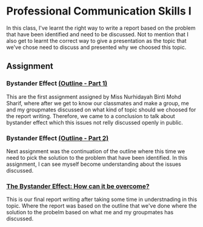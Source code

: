 # Professional Communication Skills I
In this class, I've learnt the right way to write a report based on the problem that have been identified and need to be discussed. Not to mention that I also get to learnt the correct way to give a presentation as the topic that we've chose need to discuss and presented why we choosed this topic.

## Assignment
### Bystander Effect [(Outline - Part 1)](https://github.com/nuraisyah04/1-SECPH/blob/main/UHLB-2122%20Professional%20Communication%20Skills%20I/Bystander%20Effect%20(Outline-Part%201).pdf)
This are the first assignment assigned by Miss Nurhidayah Binti Mohd Sharif, where after we get to know our classmates and make a group, me and my groupmates discussed on what kind of topic should we choosed for the report writing. Therefore, we came to a conclusion to talk about bystander effect which this issues not relly discussed openly in public.

### Bystander Effect [(Outline - Part 2)](https://github.com/nuraisyah04/1-SECPH/blob/main/UHLB-2122%20Professional%20Communication%20Skills%20I/Bystander%20Effect%20(Outline%20-%20Part%202).pdf)
Next assignment was the continuation of the outline where this time we need to pick the solution to the problem that have been identified. In this assignment, I can see myself become understanding about the issues discussed.

### [The Bystander Effect: How can it be overcome?](https://github.com/nuraisyah04/1-SECPH/blob/main/UHLB-2122%20Professional%20Communication%20Skills%20I/The%20Bystander%20Effect_%20How%20can%20it%20be%20overcome_.pdf)
This is our final report writing after taking some time in understnading in this topic. Where the report was based on the outline that we've done where the solution to the probelm based on what me and my groupmates has discussed.



